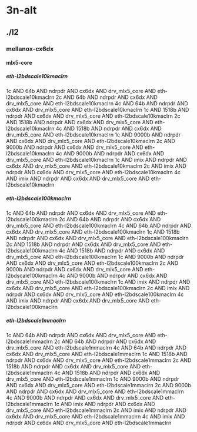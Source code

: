 # 3n-alt
## ./l2
### mellanox-cx6dx
#### mlx5-core
##### eth-l2bdscale10kmaclrn
1c AND 64b AND ndrpdr AND cx6dx AND drv_mlx5_core AND eth-l2bdscale10kmaclrn
2c AND 64b AND ndrpdr AND cx6dx AND drv_mlx5_core AND eth-l2bdscale10kmaclrn
4c AND 64b AND ndrpdr AND cx6dx AND drv_mlx5_core AND eth-l2bdscale10kmaclrn
1c AND 1518b AND ndrpdr AND cx6dx AND drv_mlx5_core AND eth-l2bdscale10kmaclrn
2c AND 1518b AND ndrpdr AND cx6dx AND drv_mlx5_core AND eth-l2bdscale10kmaclrn
4c AND 1518b AND ndrpdr AND cx6dx AND drv_mlx5_core AND eth-l2bdscale10kmaclrn
1c AND 9000b AND ndrpdr AND cx6dx AND drv_mlx5_core AND eth-l2bdscale10kmaclrn
2c AND 9000b AND ndrpdr AND cx6dx AND drv_mlx5_core AND eth-l2bdscale10kmaclrn
4c AND 9000b AND ndrpdr AND cx6dx AND drv_mlx5_core AND eth-l2bdscale10kmaclrn
1c AND imix AND ndrpdr AND cx6dx AND drv_mlx5_core AND eth-l2bdscale10kmaclrn
2c AND imix AND ndrpdr AND cx6dx AND drv_mlx5_core AND eth-l2bdscale10kmaclrn
4c AND imix AND ndrpdr AND cx6dx AND drv_mlx5_core AND eth-l2bdscale10kmaclrn
##### eth-l2bdscale100kmaclrn
1c AND 64b AND ndrpdr AND cx6dx AND drv_mlx5_core AND eth-l2bdscale100kmaclrn
2c AND 64b AND ndrpdr AND cx6dx AND drv_mlx5_core AND eth-l2bdscale100kmaclrn
4c AND 64b AND ndrpdr AND cx6dx AND drv_mlx5_core AND eth-l2bdscale100kmaclrn
1c AND 1518b AND ndrpdr AND cx6dx AND drv_mlx5_core AND eth-l2bdscale100kmaclrn
2c AND 1518b AND ndrpdr AND cx6dx AND drv_mlx5_core AND eth-l2bdscale100kmaclrn
4c AND 1518b AND ndrpdr AND cx6dx AND drv_mlx5_core AND eth-l2bdscale100kmaclrn
1c AND 9000b AND ndrpdr AND cx6dx AND drv_mlx5_core AND eth-l2bdscale100kmaclrn
2c AND 9000b AND ndrpdr AND cx6dx AND drv_mlx5_core AND eth-l2bdscale100kmaclrn
4c AND 9000b AND ndrpdr AND cx6dx AND drv_mlx5_core AND eth-l2bdscale100kmaclrn
1c AND imix AND ndrpdr AND cx6dx AND drv_mlx5_core AND eth-l2bdscale100kmaclrn
2c AND imix AND ndrpdr AND cx6dx AND drv_mlx5_core AND eth-l2bdscale100kmaclrn
4c AND imix AND ndrpdr AND cx6dx AND drv_mlx5_core AND eth-l2bdscale100kmaclrn
##### eth-l2bdscale1mmaclrn
1c AND 64b AND ndrpdr AND cx6dx AND drv_mlx5_core AND eth-l2bdscale1mmaclrn
2c AND 64b AND ndrpdr AND cx6dx AND drv_mlx5_core AND eth-l2bdscale1mmaclrn
4c AND 64b AND ndrpdr AND cx6dx AND drv_mlx5_core AND eth-l2bdscale1mmaclrn
1c AND 1518b AND ndrpdr AND cx6dx AND drv_mlx5_core AND eth-l2bdscale1mmaclrn
2c AND 1518b AND ndrpdr AND cx6dx AND drv_mlx5_core AND eth-l2bdscale1mmaclrn
4c AND 1518b AND ndrpdr AND cx6dx AND drv_mlx5_core AND eth-l2bdscale1mmaclrn
1c AND 9000b AND ndrpdr AND cx6dx AND drv_mlx5_core AND eth-l2bdscale1mmaclrn
2c AND 9000b AND ndrpdr AND cx6dx AND drv_mlx5_core AND eth-l2bdscale1mmaclrn
4c AND 9000b AND ndrpdr AND cx6dx AND drv_mlx5_core AND eth-l2bdscale1mmaclrn
1c AND imix AND ndrpdr AND cx6dx AND drv_mlx5_core AND eth-l2bdscale1mmaclrn
2c AND imix AND ndrpdr AND cx6dx AND drv_mlx5_core AND eth-l2bdscale1mmaclrn
4c AND imix AND ndrpdr AND cx6dx AND drv_mlx5_core AND eth-l2bdscale1mmaclrn